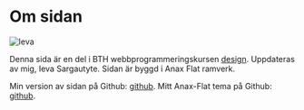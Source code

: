 Om sidan
==============================================

<img src="img/patience.jpg" alt="Ieva" style="display:block;margin:0 auto;">

Denna sida är en del i BTH webbprogrammeringskursen [design](http://dbwebb.se/kurser/design). Uppdateras av mig, Ieva Sargautyte. Sidan är byggd i Anax Flat ramverk.

Min version av sidan på Github: [github](https://github.com/tyte/me).
Mitt Anax-Flat tema på Github: [github](https://github.com/tyte/anax-flat-theme).
